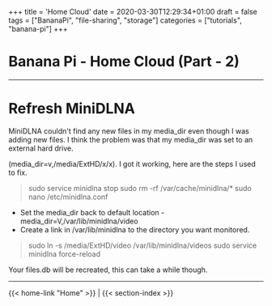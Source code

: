+++
title = 'Home Cloud'
date = 2020-03-30T12:29:34+01:00
draft = false
tags = ["BananaPi", "file-sharing", "storage"]
categories = ["tutorials", "banana-pi"]
+++

# Banana Pi - Home Cloud (Part - 2)

---

# Refresh MiniDLNA

MiniDLNA couldn't find any new files in my media_dir even though I was adding new files. I think the problem was that my media_dir was set to an external hard drive. 

(media_dir=v,/media/ExtHD/x/x). I got it working, here are the steps I used to fix.

> sudo service minidlna stop
> sudo rm -rf /var/cache/minidlna/*
> sudo nano /etc/minidlna.conf

- Set the media_dir back to default location - media_dir=V,/var/lib/minidlna/video
- Create a link in /var/lib/minidlna to the directory you want monitored.
> sudo ln -s /media/ExtHD/video /var/lib/minidlna/videos
> sudo service minidlna force-reload

Your files.db will be recreated, this can take a while though.

---
{{< home-link "Home" >}} | {{< section-index >}}